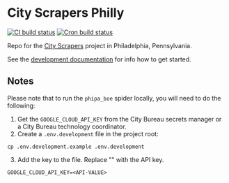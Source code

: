 # City Scrapers Philly

[![CI build status](https://github.com/City-Bureau/city-scrapers-philly/workflows/CI/badge.svg)](https://github.com/City-Bureau/city-scrapers-template/actions?query=workflow%3ACI)
[![Cron build status](https://github.com/City-Bureau/city-scrapers-philly/workflows/Cron/badge.svg)](https://github.com/City-Bureau/city-scrapers-template/actions?query=workflow%3ACron)

Repo for the [City Scrapers](https://cityscrapers.org) project in Philadelphia, Pennsylvania.

See the [development documentation](https://cityscrapers.org/docs/development/) for info how to get started.

## Notes

Please note that to run the `phipa_boe` spider locally, you will need to do the following:

1) Get the `GOOGLE_CLOUD_API_KEY` from the City Bureau secrets manager or a City Bureau technology coordinator.
2) Create a `.env.development` file in the project root:
```
cp .env.development.example .env.development
```
3) Add the key to the file. Replace "<API-VALUE>" with the API key.
```
GOOGLE_CLOUD_API_KEY=<API-VALUE>
```
